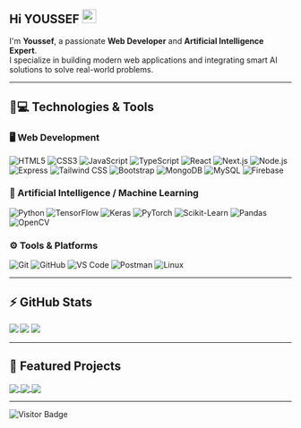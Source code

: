 ## Hi YOUSSEF <img src="https://media.giphy.com/media/hvRJCLFzcasrR4ia7z/giphy.gif" width="25px">

I'm **Youssef**, a passionate **Web Developer** and **Artificial Intelligence Expert**.  
I specialize in building modern web applications and integrating smart AI solutions to solve real-world problems.

---

## 🚀💻 Technologies & Tools

### 🖥 Web Development
![HTML5](https://img.shields.io/badge/HTML5-black?style=flat-square&logo=html5)
![CSS3](https://img.shields.io/badge/CSS3-black?style=flat-square&logo=css3)
![JavaScript](https://img.shields.io/badge/JavaScript-black?style=flat-square&logo=javascript)
![TypeScript](https://img.shields.io/badge/TypeScript-black?style=flat-square&logo=typescript)
![React](https://img.shields.io/badge/React-black?style=flat-square&logo=react)
![Next.js](https://img.shields.io/badge/Next.js-black?style=flat-square&logo=next.js)
![Node.js](https://img.shields.io/badge/Node.js-black?style=flat-square&logo=node.js)
![Express](https://img.shields.io/badge/Express-black?style=flat-square&logo=express)
![Tailwind CSS](https://img.shields.io/badge/TailwindCSS-black?style=flat-square&logo=tailwind-css)
![Bootstrap](https://img.shields.io/badge/Bootstrap-black?style=flat-square&logo=bootstrap)
![MongoDB](https://img.shields.io/badge/MongoDB-black?style=flat-square&logo=mongodb)
![MySQL](https://img.shields.io/badge/MySQL-black?style=flat-square&logo=mysql)
![Firebase](https://img.shields.io/badge/Firebase-black?style=flat-square&logo=firebase)

### 🤖 Artificial Intelligence / Machine Learning
![Python](https://img.shields.io/badge/Python-black?style=flat-square&logo=python)
![TensorFlow](https://img.shields.io/badge/TensorFlow-black?style=flat-square&logo=tensorflow)
![Keras](https://img.shields.io/badge/Keras-black?style=flat-square&logo=keras)
![PyTorch](https://img.shields.io/badge/PyTorch-black?style=flat-square&logo=pytorch)
![Scikit-Learn](https://img.shields.io/badge/Scikit--Learn-black?style=flat-square&logo=scikit-learn)
![Pandas](https://img.shields.io/badge/Pandas-black?style=flat-square&logo=pandas)
![OpenCV](https://img.shields.io/badge/OpenCV-black?style=flat-square&logo=opencv)

### ⚙️ Tools & Platforms
![Git](https://img.shields.io/badge/Git-black?style=flat-square&logo=git)
![GitHub](https://img.shields.io/badge/GitHub-black?style=flat-square&logo=github)
![VS Code](https://img.shields.io/badge/VS%20Code-black?style=flat-square&logo=visual-studio-code)
![Postman](https://img.shields.io/badge/Postman-black?style=flat-square&logo=postman)
![Linux](https://img.shields.io/badge/Linux-black?style=flat-square&logo=linux)

---

## ⚡ GitHub Stats

<img align="left" src="https://github-readme-stats.vercel.app/api?username=youssef&show_icons=true&count_private=true&theme=gruvbox" />
<img src="https://github-readme-stats.vercel.app/api/top-langs/?username=youssef&layout=compact&count_private=true&theme=gruvbox" />
<img src="https://github-readme-stats.vercel.app/api/wakatime?username=youssef&theme=gruvbox" />  

---

## 📌 Featured Projects

<a href="https://github.com/youssef/ai-chatbot" target="_blank">
  <img align="center" src="https://github-readme-stats.vercel.app/api/pin/?username=youssef&repo=ai-chatbot&theme=gruvbox" />
</a>

<a href="https://github.com/youssef/portfolio-website" target="_blank">
  <img align="center" src="https://github-readme-stats.vercel.app/api/pin/?username=youssef&repo=portfolio-website&theme=gruvbox" />
</a>

<a href="https://github.com/youssef/image-classifier" target="_blank">
  <img align="center" src="https://github-readme-stats.vercel.app/api/pin/?username=youssef&repo=image-classifier&theme=gruvbox" />
</a>

---

![Visitor Badge](https://visitor-badge.laobi.icu/badge?page_id=youssef.youssef)
